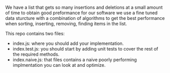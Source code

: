 We have a list that gets so many insertions and deletions at a small amount of time
to obtain good preformance for our software we use a fine tuned data sturcture with a combination of algorithms to get the best performance when sorting, inserting, removing, finding items in the list.

This repo contains two files:

- index.js: where you should add your implementation.
- index.test.js: you should start by adding unit tests to cover the rest of the required methods.
- index.naive.js: that files contains a naive poorly performing implmentation you can look at and optimize.